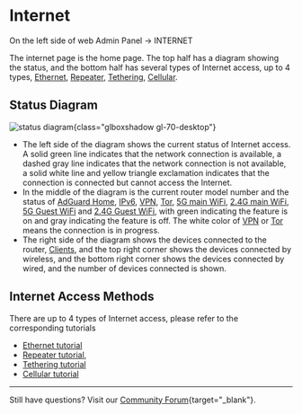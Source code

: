 # Internet

On the left side of web Admin Panel -> INTERNET

The internet page is the home page. The top half has a diagram showing the status, and the bottom half has several types of Internet access, up to 4 types, [Ethernet](../internet_ethernet), [Repeater](../internet_repeater), [Tethering](../internet_tethering), [Cellular](../cellular).

## Status Diagram

![status diagram](https://static.gl-inet.com/docs/en/4/tutorials/internet/status_diagram.png){class="glboxshadow gl-70-desktop"}

- The left side of the diagram shows the current status of Internet access. A solid green line indicates that the network connection is available, a dashed gray line indicates that the network connection is not available, a solid white line and yellow triangle exclamation indicates that the connection is connected but cannot access the Internet.
- In the middle of the diagram is the current router model number and the status of [AdGuard Home](../adguardhome), [IPv6](../ipv6), [VPN](../vpn_dashboard), [Tor](../tor), [5G main WiFi](../wireless), [2.4G main WiFi](../wireless), [5G Guest WiFi](../wireless) and [2.4G Guest WiFi](../wireless), with green indicating the feature is on and gray indicating the feature is off. The white color of [VPN](../vpn_dashboard) or [Tor](../tor) means the connection is in progress.
- The right side of the diagram shows the devices connected to the router, [Clients](../clients), and the top right corner shows the devices connected by wireless, and the bottom right corner shows the devices connected by wired, and the number of devices connected is shown.

## Internet Access Methods

There are up to 4 types of Internet access, please refer to the corresponding tutorials

- [Ethernet tutorial](../internet_ethernet)
- [Repeater tutorial](../internet_repeater),
- [Tethering tutorial](../internet_tethering)
- [Cellular tutorial](../cellular)

---

Still have questions? Visit our [Community Forum](https://forum.gl-inet.com){target="_blank"}.

